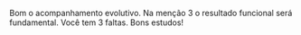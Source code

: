 Bom o acompanhamento evolutivo.
Na menção 3 o resultado funcional será fundamental.
Você tem 3 faltas.
Bons estudos!
